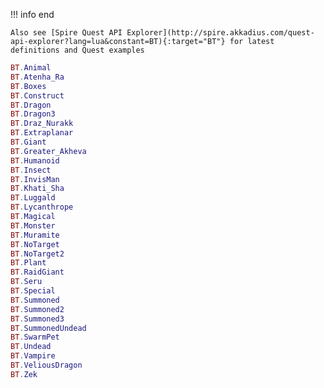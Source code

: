 !!! info end

    Also see [Spire Quest API Explorer](http://spire.akkadius.com/quest-api-explorer?lang=lua&constant=BT){:target="BT"} for latest definitions and Quest examples

``` lua
BT.Animal
BT.Atenha_Ra
BT.Boxes
BT.Construct
BT.Dragon
BT.Dragon3
BT.Draz_Nurakk
BT.Extraplanar
BT.Giant
BT.Greater_Akheva
BT.Humanoid
BT.Insect
BT.InvisMan
BT.Khati_Sha
BT.Luggald
BT.Lycanthrope
BT.Magical
BT.Monster
BT.Muramite
BT.NoTarget
BT.NoTarget2
BT.Plant
BT.RaidGiant
BT.Seru
BT.Special
BT.Summoned
BT.Summoned2
BT.Summoned3
BT.SummonedUndead
BT.SwarmPet
BT.Undead
BT.Vampire
BT.VeliousDragon
BT.Zek

```
